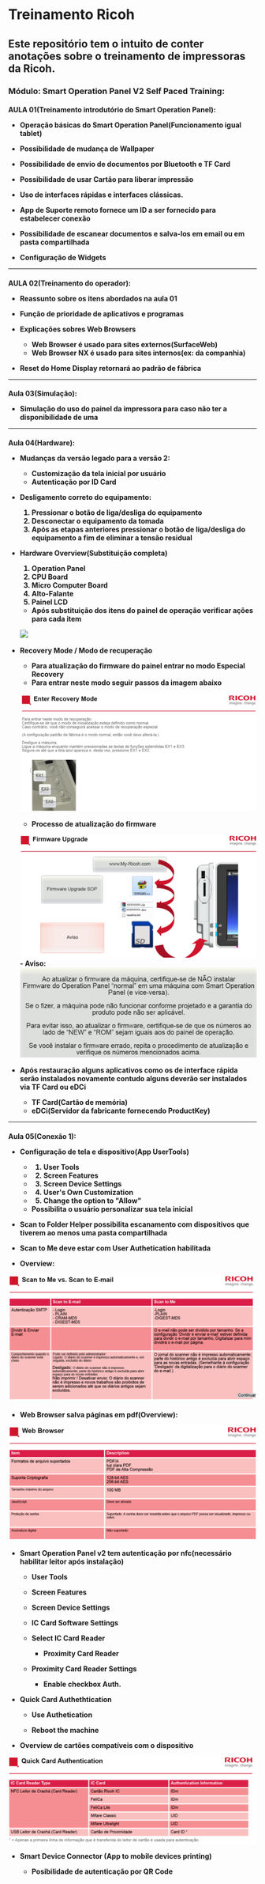 <H1>Treinamento Ricoh
<H2>Este repositório tem o intuito de conter anotações sobre o treinamento de impressoras da Ricoh.



<H3>Módulo: Smart Operation Panel V2 Self Paced Training:

<h4>AULA 01(Treinamento introdutório do Smart Operation Panel):
<p>

- Operação básicas do Smart Operation Panel(Funcionamento igual tablet)

- Possibilidade de mudança de Wallpaper

- Possibilidade de envio de documentos por Bluetooth e TF Card

- Possibilidade de usar Cartão para liberar impressão

- Uso de interfaces rápidas e interfaces clássicas.

- App de Suporte remoto fornece um ID a ser fornecido para estabelecer conexão

- Possibilidade de escanear documentos e salva-los em email ou em pasta compartilhada

- Configuração de Widgets

***

<h4>AULA 02(Treinamento do operador):
<p>

- Reassunto sobre os itens abordados na aula 01

- Função de prioridade de aplicativos e programas

- Explicações sobres Web Browsers 
   - Web Browser é usado para sites externos(SurfaceWeb)
   - Web Browser NX é usado para sites internos(ex: da companhia)
- Reset do Home Display retornará ao padrão de fábrica


***

<h4> Aula 03(Simulação):
<p>

- Simulação do uso do painel da impressora para caso não ter a disponibilidade de uma

***

<h4> Aula 04(Hardware):
<p>

- Mudanças da versão legado para a versão 2:
   - Customização da tela inicial por usuário
   - Autenticação por ID Card
- Desligamento correto do equipamento:
    
    1. Pressionar o botão de liga/desliga do equipamento
    2. Desconectar o equipamento da tomada
    3. Após as etapas anteriores pressionar o botão de liga/desliga do equipamento a fim de eliminar a tensão residual
- Hardware Overview(Substituição completa)
    1. Operation Panel
    2. CPU Board
    3. Micro Computer Board
    4. Alto-Falante
    5. Painel LCD
   - Após substituição dos itens do painel de operação verificar ações para cada item
   <p>
   <img src="./img/Captura de ecrã 2025-01-03 095122.png">

- Recovery Mode / Modo de recuperação
   - Para atualização do firmware do painel entrar no modo Especial Recovery
    - Para entrar neste modo seguir passos da imagem abaixo
    <p>
    <img src="./img/image2.png">

    - Processo de atualização do firmware
    <p>
    <img src="./img/image3.png">
    - Aviso: 
    <img src="./img/image4.png">

- Após restauração alguns aplicativos como os de interface rápida serão instalados novamente contudo alguns deverão ser instalados via TF Card ou eDCi
    - TF Card(Cartão de memória)
    - eDCi(Servidor da fabricante fornecendo ProductKey) 
<p>

*** 

<h4> Aula 05(Conexão 1):
<p>

- Configuração de tela e dispositivo(App UserTools)

   - 1. User Tools
   - 2. Screen Features
   - 3. Screen Device Settings
   - 4. User's Own Customization
   - 5. Change the option to "Allow"
   - Possibilita o usuário personalizar sua tela inicial

-  Scan to Folder Helper possibilita escanamento com dispositivos que tiverem ao menos uma pasta compartilhada
-  Scan to Me deve estar com User Authetication habilitada
-  Overview:
<p>

<img src="./img/image5.png">

<p>

- Web Browser salva páginas em pdf(Overview):

<p>
<img src="./img/image6.png">

- Smart Operation Panel v2 tem autenticação por nfc(necessário habilitar leitor após instalação)

   - User Tools

   - Screen Features

   - Screen Device Settings

   - IC Card Software Settings

   - Select IC Card Reader

      - Proximity Card Reader

   - Proximity Card Reader Settings   
      - Enable checkbox Auth.

-  Quick Card Authethtication 
   - Use Authetication
   
   - Reboot the machine

- Overview de cartões compatíveis com o dispositivo

<p>
<img src="./img/image7.png">

- Smart Device Connector (App to mobile devices printing)
      
   - Posibilidade de autenticação por QR Code

